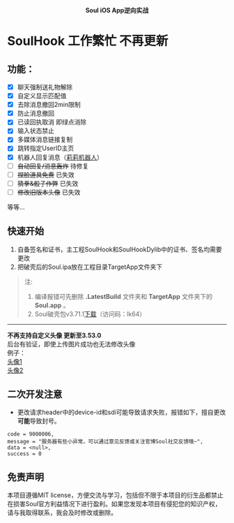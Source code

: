 
<p align="center"><strong>Soul iOS App逆向实战 </strong></p>

# **SoulHook 工作繁忙 不再更新**

## 功能：  
- [x] 聊天强制送礼物解除  
- [x] 自定义显示匹配值    
- [x] 去除消息撤回2min限制  
- [x] 防止消息撤回  
- [x] 已读回执取消 即绿点消除  
- [x] 输入状态禁止  
- [x] 多媒体消息链接复制  
- [x] 跳转指定UserID主页  
- [x] 机器人回复消息（[莉莉机器人](http://www.itpk.cn/)）  
- [ ] ~~自动回复/消息轰炸~~ 待修复
- [ ]  ~~捏脸道具免费~~ 已失效
- [ ] ~~猜拳&骰子作弊~~ 已失效
- [ ] ~~修改旧版本头像~~ 已失效

等等...

## 快速开始
1. 自备签名和证书，主工程SoulHook和SoulHookDylib中的证书、签名均需要更改
2. 把破壳后的Soul.ipa放在工程目录TargetApp文件夹下

> 注: 
> 1. 编译报错可先删除 **.LatestBuild** 文件夹和 **TargetApp** 文件夹下的 **Soul.app** 。
> 2. Soul破壳包v3.71.1[下载](https://cloud.189.cn/t/BzaInmfmuAne)（访问码：lk64）

---


**不再支持自定义头像 更新至3.53.0**  
后台有验证，即使上传图片成功也无法修改头像  
例子：  
[头像1](https://img.soulapp.cn/heads/avatar-1579662689148-04005.png)  
[头像2](https://img.soulapp.cn/heads/avatar-1579662689106-04588.png)  

## 二次开发注意
- 更改请求header中的device-id和sdi可能导致请求失败，报错如下，擅自更改**可能**导致封号。

```
code = 9000006,
message = "服务器有些小异常，可以通过意见反馈或关注官博Soul社交反馈哦~",
data = <null>,
success = 0
```

## 免责声明
本项目遵循MIT license，方便交流与学习，包括但不限于本项目的衍生品都禁止在损害Soul官方利益情况下进行盈利。如果您发现本项目有侵犯您的知识产权，请与我取得联系，我会及时修改或删除。
